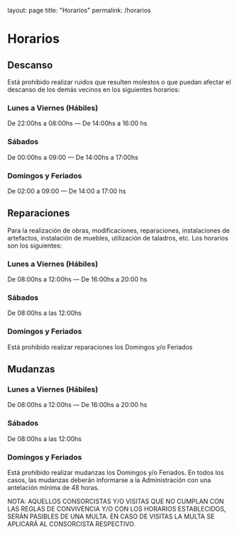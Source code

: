 layout: page
title: "Horarios"
permalink: /horarios

# Horarios
## Descanso
Está prohibido realizar ruidos que resulten molestos o que puedan afectar el descanso de los demás vecinos en los siguientes horarios:

### Lunes a Viernes (Hábiles)
De 22:00hs a 08:00hs — De 14:00hs a 16:00 hs

### Sábados
De 00:00hs a 09:00 — De 14:00hs a 17:00hs

### Domingos y Feriados
De 02:00 a 09:00 — De 14:00 a 17:00 hs

## Reparaciones
Para la  realización de obras, modificaciones, reparaciones, instalaciones de artefactos, instalación de muebles, utilización de taladros, etc. Los horarios son los siguientes:
### Lunes a Viernes (Hábiles)
De 08:00hs a 12:00hs — De 16:00hs a 20:00 hs
### Sábados
De 08:00hs a las 12:00hs
### Domingos y Feriados
Está prohibido realizar reparaciones los Domingos y/o Feriados

## Mudanzas
### Lunes a Viernes (Hábiles)
De 08:00hs a 12:00hs — De 16:00hs a 20:00 hs

### Sábados
De 08:00hs a las 12:00hs

### Domingos y Feriados
Está prohibido realizar mudanzas los Domingos y/o Feriados.
En todos los casos, las mudanzas deberán informarse a la Administración con una antelación mínima de 48 horas.

NOTA: AQUELLOS CONSORCISTAS Y/O VISITAS QUE NO CUMPLAN CON LAS REGLAS DE CONVIVENCIA Y/O CON LOS HORARIOS ESTABLECIDOS, SERÁN PASIBLES DE UNA MULTA. EN CASO DE VISITAS LA MULTA SE APLICARÁ AL CONSORCISTA RESPECTIVO.


